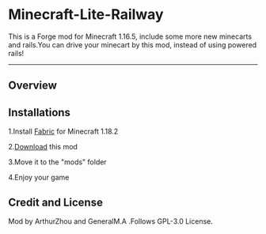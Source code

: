 # Minecraft-Lite-Railway
This is a Forge mod for Minecraft 1.16.5, include some more new minecarts and rails.You can drive your minecart by this mod, instead of using powered rails!
***
## Overview

## Installations
1.Install [Fabric](https://fabricmc.net/use/installer/) for Minecraft 1.18.2

2.[Download](https://github.com/CreeperVillage/Minecraft-Lite-Railway/releases) this mod

3.Move it to the "mods" folder

4.Enjoy your game

## Credit and License
Mod by ArthurZhou and GeneralM.A .Follows GPL-3.0 License.
